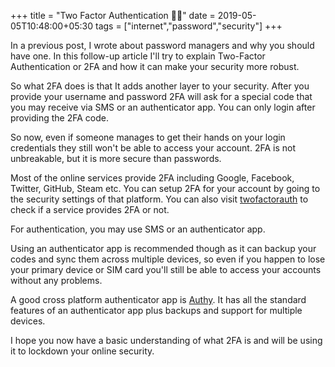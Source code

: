+++
title = "Two Factor Authentication 🔏👤"
date = 2019-05-05T10:48:00+05:30
tags = ["internet","password","security"]
+++

In a previous post, I wrote about password managers and why you should have one.
In this follow-up article I'll try to explain Two-Factor Authentication or 2FA and how it can make your security more robust.

So what 2FA does is that It adds another layer to your security.
After you provide your username and password 2FA will ask for a special code that you may receive via SMS or an authenticator app.
You can only login after providing the 2FA code.

So now, even if someone manages to get their hands on your login credentials they still won't be able to access your account.
2FA is not unbreakable, but it is more secure than passwords.

Most of the online services provide 2FA including Google, Facebook, Twitter, GitHub, Steam etc.
You can setup 2FA for your account by going to the security settings of that platform.
You can also visit [twofactorauth](https://twofactorauth.org/) to check if a service provides 2FA or not.

For authentication, you may use SMS or an authenticator app.

Using an authenticator app is recommended though as it can backup your codes and sync them across multiple devices, so even if you happen to lose your primary device or SIM card you'll still be able to access your accounts without any problems.

A good cross platform authenticator app is [Authy](https://authy.com/).
It has all the standard features of an authenticator app plus backups and support for multiple devices.

I hope you now have a basic understanding of what 2FA is and will be using it to lockdown your online security.
